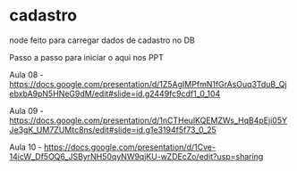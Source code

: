 # cadastro
 node feito para carregar dados de cadastro no DB
 
 Passo a passo para iniciar o aqui nos PPT 

Aula 08 - https://docs.google.com/presentation/d/1Z5AgIMPfmN1fGrAsOuq3TduB_QjebxbA9pN5HNeG9dM/edit#slide=id.g2449fc9cdf1_0_104

Aula 09 - https://docs.google.com/presentation/d/1nCTHeulKQEMZWs_HqB4pEji05YJe3gK_UM7ZUMtc8ns/edit#slide=id.g1e3194f5f73_0_25

Aula 10 - https://docs.google.com/presentation/d/1Cve-14icW_Df5OQ6_JSByrNH50qyNW9qjKU-wZDEcZo/edit?usp=sharing
